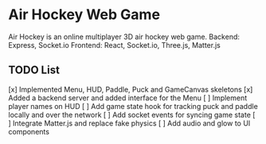 # Air Hockey Web Game

Air Hockey is an online multiplayer 3D air hockey web game.
Backend: Express, Socket.io
Frontend: React, Socket.io, Three.js, Matter.js

## TODO List
[x] Implemented Menu, HUD, Paddle, Puck and GameCanvas skeletons
[x] Added a backend server and added interface for the Menu
[ ] Implement player names on HUD
[ ] Add game state hook for tracking puck and paddle locally and over the network
[ ] Add socket events for syncing game state
[ ] Integrate Matter.js and replace fake physics
[ ] Add audio and glow to UI components